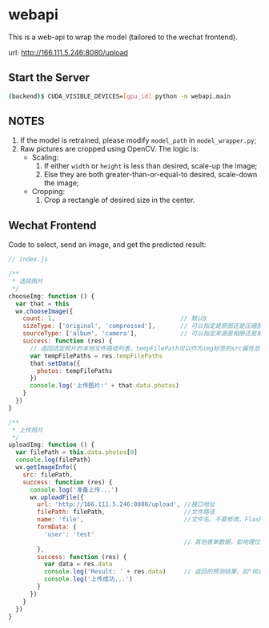 # webapi

This is a web-api to wrap the model (tailored to the wechat frontend). 

url: http://166.111.5.246:8080/upload

## Start the Server

```bash
(backend)$ CUDA_VISIBLE_DEVICES=[gpu_id] python -m webapi.main
```

## NOTES

1. If the model is retrained, please modify `model_path` in `model_wrapper.py`;
2. Raw pictures are cropped using OpenCV. The logic is:
    - Scaling:
        1. If either `width` or `height` is less than desired, scale-up the image;
        2. Else they are both greater-than-or-equal-to desired, scale-down the image;
    - Cropping:
        1. Crop a rectangle of desired size in the center.

## Wechat Frontend

Code to select, send an image, and get the predicted result:

```javascript
// index.js

/** 
 * 选择照片 
 */
chooseImg: function () {
  var that = this
  wx.chooseImage({
    count: 1,                                   // 默认9  
    sizeType: ['original', 'compressed'],       // 可以指定是原图还是压缩图，默认二者都有  
    sourceType: ['album', 'camera'],            // 可以指定来源是相册还是相机，默认二者都有  
    success: function (res) {
      // 返回选定照片的本地文件路径列表，tempFilePath可以作为img标签的src属性显示图片  
      var tempFilePaths = res.tempFilePaths
      that.setData({
        photos: tempFilePaths
      })
      console.log('上传图片:' + that.data.photos)
    }
  })
}

/** 
 * 上传照片 
 */
uploadImg: function () {
  var filePath = this.data.photos[0]
  console.log(filePath)
  wx.getImageInfo({
    src: filePath,
    success: function (res) {
      console.log('准备上传...')
      wx.uploadFile({
        url: 'http://166.111.5.246:8080/upload', //接口地址
        filePath: filePath,                      //文件路径
        name: 'file',                            //文件名，不要修改，Flask直接读取
        formData: {
          'user': 'test'
                                                 // 其他表单数据，如地理位置、简介等
        }, 
        success: function (res) {
          var data = res.data
          console.log('Result: ' + res.data)     // 返回的预测结果，如"校史馆"
          console.log('上传成功...')
        }
      })        
    }
  })  
}
```
